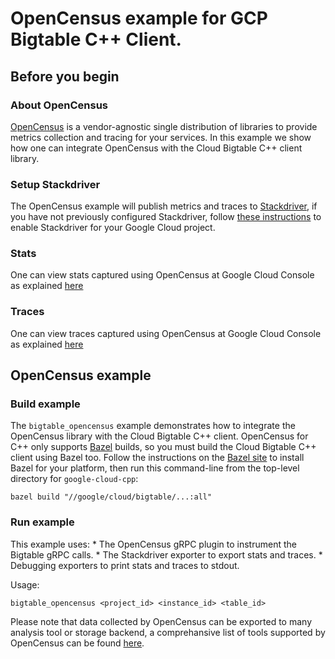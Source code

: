# OpenCensus example for GCP Bigtable C++ Client.

## Before you begin

### About OpenCensus

[OpenCensus](https://opencensus.io) is a vendor-agnostic single distribution of
libraries to provide metrics collection and tracing for your services. In this
example we show how one can integrate OpenCensus with the Cloud Bigtable C++
client library.

### Setup Stackdriver

The OpenCensus example will publish metrics and traces to
[Stackdriver](https://cloud.google.com/stackdriver/), if you have not previously
configured Stackdriver, follow
[these instructions](https://github.com/census-instrumentation/opencensus-cpp/tree/master/examples/grpc#stackdriver)
to enable Stackdriver for your Google Cloud project.

### Stats

One can view stats captured using OpenCensus at Google Cloud Console as
explained
[here](https://github.com/census-instrumentation/opencensus-cpp/tree/master/examples/grpc#stats)

### Traces

One can view traces captured using OpenCensus at Google Cloud Console as
explained
[here](https://github.com/census-instrumentation/opencensus-cpp/tree/master/examples/grpc#tracing)

## OpenCensus example

### Build example

The `bigtable_opencensus` example demonstrates how to integrate the OpenCensus
library with the Cloud Bigtable C++ client. OpenCensus for C++ only supports
[Bazel](https://bazel.build/) builds, so you must build the Cloud Bigtable C++
client using Bazel too. Follow the instructions on the
[Bazel site](https://docs.bazel.build/versions/master/install.html) to install
Bazel for your platform, then run this command-line from the top-level directory
for `google-cloud-cpp`:

```
bazel build "//google/cloud/bigtable/...:all"
```

### Run example

This example uses: * The OpenCensus gRPC plugin to instrument the Bigtable gRPC
calls. * The Stackdriver exporter to export stats and traces. * Debugging
exporters to print stats and traces to stdout.

Usage:

```
bigtable_opencensus <project_id> <instance_id> <table_id>
```

Please note that data collected by OpenCensus can be exported to many analysis
tool or storage backend, a comprehansive list of tools supported by OpenCensus
can be found [here](https://opencensus.io/core-concepts/exporters/).
